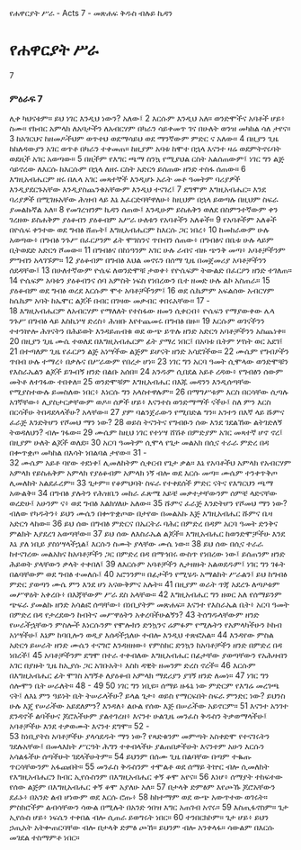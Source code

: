 ﻿
የሐዋርያት ሥራ - Acts 7 - መጽሐፍ ቅዱስ ብሉይ ኪዳን
# የሐዋርያት ሥራ
7
### ምዕራፍ 7
 ሊቀ ካህናቱም። ይህ ነገር እንዲህ ነውን? አለው፤
2  እርሱም እንዲህ አለ። ወንድሞችና አባቶች ሆይ፥ ስሙ። የክብር አምላክ ለአባታችን ለአብርሃም በካራን ሳይቀመጥ ገና በሁለት ወንዝ መካከል ሳለ ታየና።
3  ከአገርህና ከዘመዶችህም ወጥተህ ወደማሳይህ ወደ ማንኛውም ምድር ና አለው።
4  በዚያን ጊዜ ከከለዳውያን አገር ወጥቶ በካራን ተቀመጠ። ከዚያም አባቱ ከሞተ በኋላ እናንተ ዛሬ ወደምትኖሩባት ወደዚች አገር አወጣው።
5  በዚችም የእግር ጫማ ስንኳ የሚያህል ርስት አልሰጠውም፤ ነገር ግን ልጅ ሳይኖረው ለእርሱ ከእርሱም በኋላ ለዘሩ ርስት አድርጎ ይሰጠው ዘንድ ተስፋ ሰጠው።
6  እግዚአብሔርም ዘሩ በሌላ አገር መጻተኞች እንዲሆኑ አራት መቶ ዓመትም ባሪያዎች እንዲያደርጉአቸው እንዲያስጨንቁአቸውም እንዲህ ተናገረ፤
7  ደግሞም እግዚአብሔር። እንደ ባሪያዎች በሚገዙአቸው ሕዝብ ላይ እኔ እፈርድባቸዋለሁ፥ ከዚህም በኋላ ይወጣሉ በዚህም ስፍራ ያመልኩኛል አለ።
8  የመገረዝንም ኪዳን ሰጠው፤ እንዲሁም ይስሐቅን ወለደ በስምንተኛውም ቀን ገረዘው ይስሐቅም ያዕቆብን ያዕቆብም አሥራ ሁለቱን የአባቶችን አለቆች።
9  የአባቶችም አለቆች በዮሴፍ ቀንተው ወደ ግብፅ ሸጡት፤ እግዚአብሔርም ከእርሱ ጋር ነበረ፥
10  ከመከራውም ሁሉ አወጣው፥ በግብፅ ንጉሥ በፈርዖንም ፊት ሞገስንና ጥበብን ሰጠው፥ በግብፅና በቤቱ ሁሉ ላይም ቢትወደድ አድርጎ ሾመው።
11  በግብፅና በከነዓንም አገር ሁሉ ራብና ብዙ ጭንቅ መጣ፥ አባቶቻችንም ምግብን አላገኙም።
12  ያዕቆብም በግብፅ እህል መኖሩን በሰማ ጊዜ በመጀመሪያ አባቶቻችንን ሰደዳቸው፤
13  በሁለተኛውም ዮሴፍ ለወንድሞቹ ታወቀ፥ የዮሴፍም ትውልድ በፈርዖን ዘንድ ተገለጠ።
14  ዮሴፍም አባቱን ያዕቆብንና ሰባ አምስት ነፍስ የነበረውን ቤተ ዘመድ ሁሉ ልኮ አስጠራ።
15  ያዕቆብም ወደ ግብፅ ወረደ እርሱም ሞተ አባቶቻችንም፤
16  ወደ ሴኬምም አፍልሰው አብርሃም ከሴኬም አባት ከኤሞር ልጆች በብር በገዛው መቃብር ቀበሩአቸው።
17 -  
18  እግዚአብሔርም ለአብርሃም የማለለት የተስፋው ዘመን ሲቀርብ፥ ዮሴፍን የማያውቀው ሌላ ንጉሥ በግብፅ ላይ እስኪነሣ ድረስ፥ ሕዝቡ እየተጨመሩ በግብፅ በዙ።
19  እርሱም ወገናችንን ተተንኵሎ ሕፃናትን በሕይወት እንዳይጠብቁ ወደ ውጭ ይጥሉ ዘንድ አድርጎ አባቶቻችንን አስጨነቀ።
20  በዚያን ጊዜ ሙሴ ተወለደ በእግዚአብሔርም ፊት ያማረ ነበር፤ በአባቱ ቤትም ሦስት ወር አደገ፤
21  በተጣለም ጊዜ የፈርዖን ልጅ አነሣችው ልጅም ይሆናት ዘንድ አሳደገችው።
22  ሙሴም የግብፆችን ጥበብ ሁሉ ተማረ፥ በቃሉና በሥራውም የበረታ ሆነ።
23  ነገር ግን አርባ ዓመት ሲሞላው ወንድሞቹን የእስራኤልን ልጆች ይጐበኝ ዘንድ በልቡ አሰበ።
24  አንዱም ሲበደል አይቶ ረዳው፥ የግብፅን ሰውም መትቶ ለተገፋው ተበቀለ።
25  ወንድሞቹም እግዚአብሔር በእጁ መዳንን እንዲሰጣቸው የሚያስተውሉ ይመስለው ነበር፥ እነርሱ ግን አላስተዋሉም።
26  በማግሥቱም እርስ በርሳቸው ሲጣሉ አገኛቸው፥ ሊያስታርቃቸውም ወዶ። ሰዎች ሆይ፥ እናንተስ ወንድማማች ናችሁ፤ ስለ ምን እርስ በርሳችሁ ትበዳደላላችሁ? አላቸው።
27  ያም ባልንጀራውን የሚበድል ግን። አንተን በእኛ ላይ ሹምና ፈራጅ እንድትሆን የሾመህ ማን ነው?
28  ወይስ ትናንትና የግብፁን ሰው እንደ ገደልኸው ልትገድለኝ ትወዳለህን? ብሎ ገፋው።
29  ሙሴም ከዚህ ነገር የተነሣ ሸሽቶ በምድያም አገር መጻተኛ ሆኖ ኖረ፤ በዚያም ሁለት ልጆች ወለደ።
30  አርባ ዓመትም ሲሞላ የጌታ መልአክ በሲና ተራራ ምድረ በዳ በቍጥቋጦ መካከል በእሳት ነበልባል ታየው።
31 -  
32  ሙሴም አይቶ ባየው ተደነቀ፤ ሊመለከትም ሲቀርብ የጌታ ቃል። እኔ የአባቶችህ አምላክ የአብርሃም አምላክ የይስሐቅም አምላክ የያዕቆብም አምላክ ነኝ ብሎ ወደ እርሱ መጣ። ሙሴም ተንቀጥቅጦ ሊመለከት አልደፈረም።
33  ጌታም። የቆምህባት ስፍራ የተቀደሰች ምድር ናትና የእግርህን ጫማ አውልቅ።
34  በግብፅ ያሉትን የሕዝቤን መከራ ፈጽሜ አይቼ መቃተታቸውንም ሰምቼ ላድናቸው ወረድሁ፤ አሁንም ና፥ ወደ ግብፅ እልክሃለሁ አለው።
35  ሹምና ፈራጅ እንድትሆን የሾመህ ማን ነው? ብለው የካዱትን፥ ይህን ሙሴን በቍጥቋጦው በታየው በመልአኩ እጅ እግዚአብሔር ሹምና ቤዛ አድርጎ ላከው።
36  ይህ ሰው በግብፅ ምድርና በኤርትራ ባሕር በምድረ በዳም አርባ ዓመት ድንቅና ምልክት እያደረገ አወጣቸው።
37  ይህ ሰው ለእስራኤል ልጆች። እግዚአብሔር ከወንድሞቻችሁ እንደ እኔ ያለ ነቢይ ያስነሣላችኋል፤ እርሱን ስሙት ያላቸው ሙሴ ነው።
38  ይህ ሰው በሲና ተራራ ከተናገረው መልአክና ከአባቶቻችን ጋር በምድረ በዳ በማኅበሩ ውስጥ የነበረው ነው፤ ይሰጠንም ዘንድ ሕይወት ያላቸውን ቃላት ተቀበለ፤
39  ለእርሱም አባቶቻችን ሊታዘዙት አልወደዱም፤ ነገር ግን ገፉት በልባቸውም ወደ ግብፅ ተመለሱ፤
40  አሮንንም። በፊታችን የሚሄዱ አማልክት ሥራልን፤ ይህ ከግብፅ ምድር ያወጣን ሙሴ ምን እንደ ሆነ አናውቅምና አሉት።
41  በዚያም ወራት ጥጃ አደረጉ ለጣዖቱም መሥዋዕት አቀረቡ፥ በእጃቸውም ሥራ ደስ አላቸው።
42  እግዚአብሔር ግን ዘወር አለ የሰማይንም ጭፍራ ያመልኩ ዘንድ አሳልፎ ሰጣቸው፥ በነቢያትም መጽሐፍ። እናንተ የእስራኤል ቤት፥ አርባ ዓመት በምድረ በዳ የታረደውን ከብትና መሥዋዕትን አቀረባችሁልኝን?
43  ትሰግዱላቸውም ዘንድ የሠራችኋቸውን ምስሎች እነርሱንም የሞሎክን ድንኳንና ሬምፉም የሚሉትን የአምላካችሁን ኮከብ አነሣችሁ፤ እኔም ከባቢሎን ወዲያ እሰዳችኋለሁ ተብሎ እንዲህ ተጽፎአል።
44  እንዳየው ምስል አድርጎ ይሠራት ዘንድ ሙሴን ተናግሮ እንዳዘዘው፥ የምስክር ድንኳን ከአባቶቻችን ዘንድ በምድረ በዳ ነበረች፤
45  አባቶቻችንም ደግሞ በተራ ተቀብለው እግዚአብሔር በፊታቸው ያወጣቸውን የአሕዛብን አገር በያዙት ጊዜ ከኢያሱ ጋር አገቡአት፥ እስከ ዳዊት ዘመንም ድረስ ኖረች።
46  እርሱም በእግዚአብሔር ፊት ሞገስ አግኝቶ ለያዕቆብ አምላክ ማደሪያን ያገኝ ዘንድ ለመነ።
47  ነገር ግን ሰሎሞን ቤት ሠራለት።
48 -
49 
50  ነገር ግን ነቢዩ። ሰማይ ዙፋኔ ነው ምድርም የእግሬ መረገጫ ናት፤ ለእኔ ምን ዓይነት ቤት ትሠራላችሁ? ይላል ጌታ፥ ወይስ የማርፍበት ስፍራ ምንድር ነው? ይህንስ ሁሉ እጄ የሠራችው አይደለምን? እንዳለ፥ ልዑል የሰው እጅ በሠራችው አይኖርም።
51  እናንተ አንገተ ደንዳኖች ልባችሁና ጆሮአችሁም ያልተገረዘ፥ እናንተ ሁልጊዜ መንፈስ ቅዱስን ትቃወማላችሁ፤ አባቶቻችሁ እንደ ተቃወሙት እናንተ ደግሞ።
52 -  
53  ከነቢያትስ አባቶቻችሁ ያላሳደዱት ማን ነው? የጻድቁንም መምጣት አስቀድሞ የተናገሩትን ገደሉአቸው፤ በመላእክት ሥርዓት ሕግን ተቀብላችሁ ያልጠበቃችሁት እናንተም አሁን እርሱን አሳልፋችሁ ሰጣችሁት ገደላችሁትም።
54  ይህንም በሰሙ ጊዜ በልባቸው በጣም ተቈጡ ጥርሳቸውንም አፋጩበት።
55  መንፈስ ቅዱስንም ተሞልቶ ወደ ሰማይ ትኵር ብሎ ሲመለከት የእግዚአብሔርን ክብር ኢየሱስንም በእግዚአብሔር ቀኝ ቆሞ አየና።
56  እነሆ፥ ሰማያት ተከፍተው የሰው ልጅም በእግዚአብሔር ቀኝ ቆሞ አያለሁ አለ።
57  በታላቅ ድምፅም እየጮኹ ጆሮአቸውን ደፈኑ፥ በአንድ ልብ ሆነውም ወደ እርሱ ሮጡ፥
58  ከከተማም ወደ ውጭ አውጥተው ወገሩት። ምስክሮችም ልብሳቸውን ሳውል በሚሉት በአንድ ጎበዝ እግር አጠገብ አኖሩ።
59  እስጢፋኖስም። ጌታ ኢየሱስ ሆይ፥ ነፍሴን ተቀበል ብሎ ሲጠራ ይወግሩት ነበር።
60  ተንበርክኮም። ጌታ ሆይ፥ ይህን ኃጢአት አትቍጠርባቸው ብሎ በታላቅ ድምፅ ጮኸ። ይህንም ብሎ አንቀላፋ። ሳውልም በእርሱ መገደል ተስማምቶ ነበር። 
